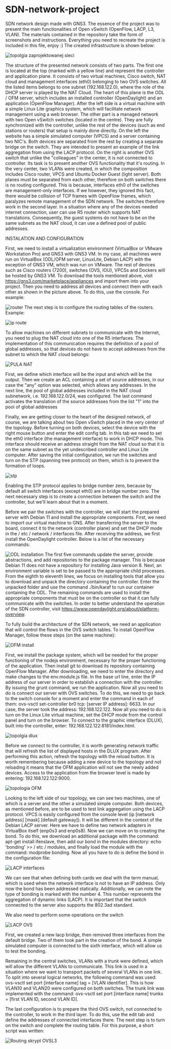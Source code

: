 # SDN-network-project
  SDN network design made with GNS3. The essence of the project was to present the main functionalities of Open vSwitch (OpenFlow, LACP, L3, VLAN).  The materials contained in the repository take the form of screenshots and instructions. Everything you need to recreate the project is included in this file, enjoy :)
  The created infrastructure is shown below:

![topolgia zaprojektowanej sieci](https://user-images.githubusercontent.com/109351514/179216549-021ba692-cc81-47c0-9359-196ee290924c.JPG)

  The structure of the presented network consists of two parts. The first one is located at the top (marked with a yellow line) and represent the controller and application plane. It consists of two virtual machines, Cisco switch, NAT cloud and management interfaces (eth0) belonging to two OVS switches. All the listed items belongs to one subnet (192.168.122.0), where the role of the DHCP server is played by the NAT Cloud. The heart of this plane is the ODL / OFM server, which includes an installed controller (OpenDaylight) and an application (OpenFlow Manager). After the left side is a virtual machine with a simple Linux Lite graphics system, which will facilitate network management using a web browser. 
  The other part is a managed network with two Open vSwitch switches (located in the centre). They are fully synchronized with the controller, unlike the rest of the devices (such as end stations or routers) that setup is mainly done directly. On the left the website has a simple simulated computer (VPCS) and a server containing two NIC's. Both devices are separated from the rest by creating a separate bridge on the switch. They are intended to present an example of the link aggregation  from using the LACP protocol. On the right is another OVS switch that unlike the "colleagues" in the center, it is not connected to controller. Its task is to present another OVS functionality that it's  routing. In the very center, two VLANs were created, in which the composition includes Cisco router, VPCS and Ubuntu Docker Guest (light server).
  Both planes must be separated from each other, therefore on both switches there is no routing configured. This is because, interfaces eth0 of the switches are management-only interfaces. If we however, they ignored this fact, there would be collision of TCP frames with OpenFlow frames, which paralyzes remote management of the SDN network. The switches therefore work in the second layer. In a situation where any of the devices needed internet connection, user can use R5 router which supports NAT translations. Consequently, the guest systems do not have to be on the same subnets as the NAT cloud, it can use a defined pool of public addresses.

INSTALATION AND CONFIGURATION

First, we need to install a virtualization environment (VirtualBox or VMware Workstation Pro) and GNS3 with GNS3 VM. In my case, all machines were run on VirtualBox (ODL/OFM server, LinuxLite, Debian LACP) with the exception of GNS3 VM, which was run on VMware. The rest of devices such as Cisco routers (7200), switches (OVS, IOU), VPCSs and Dockers will be hosted by GNS3 VM. To download the tools mentioned above, visit https://gns3.com/marketplace/appliances and import them into your project.
Then you need to address all devices and connect them with each other as shown in the picture above. To do this, use the console. For example:

![router](https://user-images.githubusercontent.com/109351514/179244962-ef5cab2c-e361-43f6-b10a-6e874b4cd917.JPG)
The next step is to configure the routing tables of the routers. Example:

![ip route](https://user-images.githubusercontent.com/109351514/179245749-4eccf9c4-c5a2-4dac-a2a7-541a746c05a0.JPG)

To allow machines on different subnets to communicate with the Internet, you need to plug the NAT cloud into one of the R5 interfaces. The implementation of this communication requires the definition of a pool of global addresses, so that devices do not have to accept addresses from the subnet to which the NAT cloud belongs:

![PULA NAT](https://user-images.githubusercontent.com/109351514/179246471-ca741aaa-eb2a-44e1-b324-2313efa57dad.JPG)

First, we define which interface will be the input and which will be the output. Then we create an ACL containing a set of source addresses, in our case the "any" option was selected, which allows any addresses. In the next line, the pool of global addresses included in the NAT cloud subnetwork, i.e. 192.168.122.0/24, was configured. The last command activates the translation of the source addresses from the list "1" into the pool of global addresses

Finally, we are getting closer to the heart of the designed network, of course, we are talking about two Open vSwitch placed in the very center of the topology. Before turning on both devices, select the device with the right mouse button and enter the edit config tab. In this tab we need to set the eth0 interface (the management interface) to work in DHCP mode. This interface should receive an address straight from the NAT cloud so that it is on the same subnet as the yet undescribed controller and Linux Lite computer. After saving the initial configuration, we run the switches and turn on the STP (spanning tree protocol) on them, which is to prevent the formation of loops.

![stp](https://user-images.githubusercontent.com/109351514/179247663-b1c4258d-a692-495c-b0c6-6de53b299165.JPG)

Enabling the STP protocol applies to bridge number zero, because by default all switch interfaces (except eth0) are in bridge number zero.
The next necessary step is to create a connection between the switch and the controller, but we'll learn about that in a moment.

Before we pair the switches with the controller, we will start the prepared server with Debian 11 and install the appropriate components. First, we need to import our virtual machine to GNS. After transferring the server to the board, connect it to the network (controller plane) and set the DHCP mode in the / etc / network / interfaces file. After receiving the address, we first install the OpenDaylight controller. Below is a list of the necessary commands:

![ODL installation](https://user-images.githubusercontent.com/109351514/179250197-d95cc046-3e1a-47a5-a8af-a4ddc59fc55d.JPG)
The first five commands update the server, provide abstractions, and add repositories to the package manager. This is because Debian 11 does not have a repository for installing Java version 8. Next, an environment variable is set to be passed to the appropriate child processes. From the eighth to eleventh lines, we focus on installing tools that allow you to download and unpack the directory containing the controller. Enter the unpacked folder and use the command ./bin/karaf to run our container containing the ODL. The remaining commands are used to install the appropriate components that must be on the controller so that it can fully communicate with the switches. In order to better understand the operation of the SDN controller, visit https://www.opendaylight.org/about/platform-overview.

To fully build the architecture of the SDN network, we need an application that will control the flows in the OVS switch tables. To install OpenFlow Manager, follow these steps (on the same machine):

![OFM install](https://user-images.githubusercontent.com/109351514/179251943-58044440-3480-4140-bffd-32dd62bdec8e.JPG)

First, we install the package system, which will be needed for the proper functioning of the nodejs environment, necessary for the proper functioning of the application. Then install git to download its repository containing OpenFlow Manager. After downloading, we need to enter the directory and make changes to the env.module.js file. In the base url line, enter the IP address of our server in order to establish a connection with the controller. By issuing the grunt command, we run the application. Now all you need to do is connect our server with OVS switches. To do this, we need to go back to the switch console for a moment and enter the command in each of them: ovs-vsctl set-controller br0 tcp: [server IP address]: 6633. In our case, the server took the address: 192.168.122.122. Now all you need to do is turn on the Linux Lite virtual machine, set the DHCP mode from the control panel and turn on the browser. To connect to the graphic interface (DLUX), built into the controller, enter: 192.168.122.122:8181/index.html.

![topolgia dlux](https://user-images.githubusercontent.com/109351514/179253047-1aefbc3a-740b-4406-ad6e-32e607b9cf20.JPG)

Before we connect to the controller, it is worth generating network traffic that will refresh the list of displayed hosts in the DLUX program. After performing this action, refresh the topology with the reload button. It is worth remembering because adding a new device to the topology and not reloading it means that the OFM application will not see the newly added devices. Access to the application from the browser level is made by entering: 192.168.122.122:9000.

![topologia OFM](https://user-images.githubusercontent.com/109351514/179253307-dfcb9b5e-eb52-4e38-a2d0-90d5b6332b28.JPG)

Looking to the left side of our topology, we can see two machines, one of which is a server and the other a simulated simple computer. Both devices, as mentioned before, are to be used to test link aggregation using the LACP protocol. VPCS is easily configured from the console level (ip [network address] [mask] [default gateway]). It will be different in the context of the Debian LACP server. Here we have to define two network adapters in VirtualBox itself (enp0s3 and enp0s8). Now we can move on to creating the bond. To do this, we download an additional package with the command: apt-get install ifenslave, then add our bond in the modules directory: echo 'bonding' >> / etc / modules, and finally load the module with the command: modprobe bonding. Now all you have to do is define the bond in the configuration file:

![LACP interfaces](https://user-images.githubusercontent.com/109351514/179254896-f39b1c62-5988-42d7-84b4-acd540f7482b.JPG)

We can see that when defining both cards we deal with the term manual, which is used when the network interface is not to have an IP address. Only now the bond has been addressed statically. Additionally, we can note the type of bonding is marked with the number 4. This number represents the aggregation of dynamic links (LACP). It is important that the switch connected to the server also supports the 802.3ad standard.

We also need to perform some operations on the switch

![LACP OVS](https://user-images.githubusercontent.com/109351514/179256118-80185ede-89e4-46c9-aca8-cb0a0e826b41.JPG)

First, we created a new lacp bridge, then removed three interfaces from the default bridge. Two of them took part in the creation of the bond. A simple simulated computer is connected to the sixth interface, which will allow us to test the bonding.

Remaining in the central switches, VLANs with a trunk were defined, which will allow the different VLANs to communicate. This link is used in a situation where we want to transport packets of several VLANs in one link. To split into several logical networks, the following command was used: ovs-vsctl set port [interface name] tag = [VLAN identifier]. This is how VLAN10 and VLAN20 were configured on both switches. The trunk link was implemented with the command: ovs-vsctl set port [interface name] trunks = [first VLAN ID, second VLAN ID].

The last configuration is to prepare the third OVS switch, not connected to the controller, to work in the third layer. To do this, use the edit tab and define the addresses of connected interfaces there. The next step is to turn on the switch and complete the routing table. For this purpose, a short script was written:

![Routing skrypt OVSL3](https://user-images.githubusercontent.com/109351514/179263724-92b5a583-c410-404c-b73f-7c0d4128746f.JPG)
